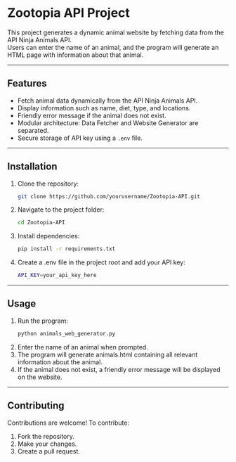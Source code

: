 # Zootopia API Project

This project generates a dynamic animal website by fetching data from the API Ninja Animals API.  
Users can enter the name of an animal, and the program will generate an HTML page with information about that animal.

---

## Features

- Fetch animal data dynamically from the API Ninja Animals API.
- Display information such as name, diet, type, and locations.
- Friendly error message if the animal does not exist.
- Modular architecture: Data Fetcher and Website Generator are separated.
- Secure storage of API key using a `.env` file.

---

## Installation

1. Clone the repository:
   ```bash
   git clone https://github.com/yourusername/Zootopia-API.git
2. Navigate to the project folder:
   ```bash 
   cd Zootopia-API
3. Install dependencies:
   ```bash  
   pip install -r requirements.txt
4. Create a .env file in the project root and add your API key:
   ```bash  
   API_KEY=your_api_key_here
   
---

## Usage

1. Run the program:
    ```bash
   python animals_web_generator.py
2. Enter the name of an animal when prompted.
3. The program will generate animals.html containing all relevant information about the animal.
4. If the animal does not exist, a friendly error message will be displayed on the website.

---

## Contributing

Contributions are welcome! To contribute:

1. Fork the repository.
2. Make your changes.
3. Create a pull request.